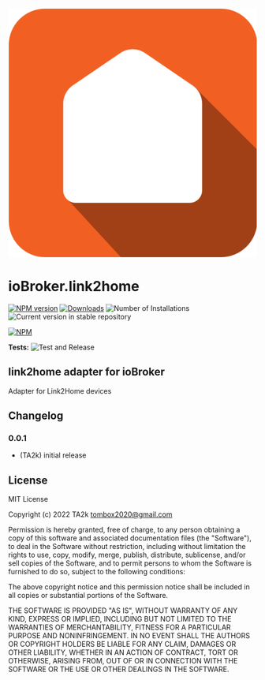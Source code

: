 ![Logo](admin/link2home.png)

# ioBroker.link2home

[![NPM version](https://img.shields.io/npm/v/iobroker.link2home.svg)](https://www.npmjs.com/package/iobroker.link2home)
[![Downloads](https://img.shields.io/npm/dm/iobroker.link2home.svg)](https://www.npmjs.com/package/iobroker.link2home)
![Number of Installations](https://iobroker.live/badges/link2home-installed.svg)
![Current version in stable repository](https://iobroker.live/badges/link2home-stable.svg)

[![NPM](https://nodei.co/npm/iobroker.link2home.png?downloads=true)](https://nodei.co/npm/iobroker.link2home/)

**Tests:** ![Test and Release](https://github.com/TA2k/ioBroker.link2home/workflows/Test%20and%20Release/badge.svg)

## link2home adapter for ioBroker

Adapter for Link2Home devices

## Changelog

### 0.0.1

-   (TA2k) initial release

## License

MIT License

Copyright (c) 2022 TA2k <tombox2020@gmail.com>

Permission is hereby granted, free of charge, to any person obtaining a copy
of this software and associated documentation files (the "Software"), to deal
in the Software without restriction, including without limitation the rights
to use, copy, modify, merge, publish, distribute, sublicense, and/or sell
copies of the Software, and to permit persons to whom the Software is
furnished to do so, subject to the following conditions:

The above copyright notice and this permission notice shall be included in all
copies or substantial portions of the Software.

THE SOFTWARE IS PROVIDED "AS IS", WITHOUT WARRANTY OF ANY KIND, EXPRESS OR
IMPLIED, INCLUDING BUT NOT LIMITED TO THE WARRANTIES OF MERCHANTABILITY,
FITNESS FOR A PARTICULAR PURPOSE AND NONINFRINGEMENT. IN NO EVENT SHALL THE
AUTHORS OR COPYRIGHT HOLDERS BE LIABLE FOR ANY CLAIM, DAMAGES OR OTHER
LIABILITY, WHETHER IN AN ACTION OF CONTRACT, TORT OR OTHERWISE, ARISING FROM,
OUT OF OR IN CONNECTION WITH THE SOFTWARE OR THE USE OR OTHER DEALINGS IN THE
SOFTWARE.
